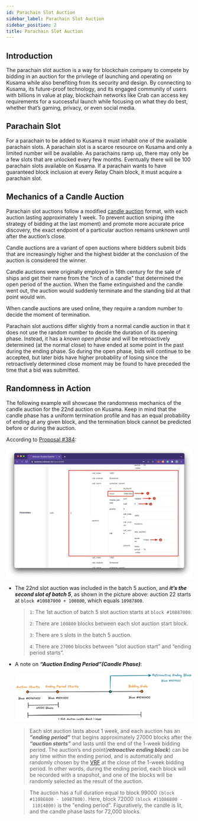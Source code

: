 ```yaml
---
id: Parachain Slot Auction
sidebar_label: Parachain Slot Auction
sidebar_position: 2
title: Parachain Slot Auction
---
```


## Introduction

The parachain slot auction is a way for blockchain company to compete by bidding in an auction for the privilege of launching and operating on Kusama while also benefiting from its security and design. By connecting to Kusama, its future-proof technology, and its engaged community of users with billions in value at play, blockchain networks like Crab can access key requirements for a successful launch while focusing on what they do best, whether that’s gaming, privacy, or even social media.

## Parachain Slot

For a parachain to be added to Kusama it must inhabit one of the available parachain slots. A parachain slot is a scarce resource on Kusama and only a limited number will be available. As parachains ramp up, there may only be a few slots that are unlocked every few months. Eventually there will be 100 parachain slots available on Kusama. If a parachain wants to have guaranteed block inclusion at every Relay Chain block, it must acquire a parachain slot.

## Mechanics of a Candle Auction

Parachain slot auctions follow a modified [candle auction](https://wiki.polkadot.network/docs/en/learn-auction#mechanics-of-a-candle-auction) format, with each auction lasting approximately 1 week. To prevent auction sniping (the strategy of bidding at the last moment) and promote more accurate price discovery, the exact endpoint of a particular auction remains unknown until after the auction’s close.

Candle auctions are a variant of open auctions where bidders submit bids that are increasingly higher and the highest bidder at the conclusion of the auction is considered the winner.

Candle auctions were originally employed in 16th century for the sale of ships and get their name from the "inch of a candle" that determined the open period of the auction. When the flame extinguished and the candle went out, the auction would suddenly terminate and the standing bid at that point would win.

When candle auctions are used online, they require a random number to decide the moment of termination.

Parachain slot auctions differ slightly from a normal candle auction in that it does not use the random number to decide the duration of its opening phase. Instead, it has a *known open phase* and will be retroactively determined (at the normal close) to have ended at some point in the past during the ending phase. So during the open phase, bids will continue to be accepted, but later bids have higher probability of losing since the retroactively determined close moment may be found to have preceded the time that a bid was submitted.

## Randomness in Action

The following example will showcase the randomness mechanics of the candle auction for the 22nd auction on Kusama. Keep in mind that the candle phase has a uniform termination profile and has an equal probability of ending at any given block, and the termination block cannot be predicted before or during the auction.

According to [Proposal #384](https://kusama.subscan.io/council/384):

![Untitled](../../../assets/substrate-based-crab-chain/slot-auction-01.png)

- The 22nd slot auction was included in the batch 5 auction, and ***it’s the second slot of batch 5***, as shown in the picture above: auction 22 starts at `block #10887000 + 100800`, which equals `10987800`.

    >
    > `1`: The 1st auction of batch 5 slot auction starts at `block #10887000`.
    >
    >`2`: There are `100800` blocks between each slot auction start block.
    >
    >`3`: There are `5` slots in the batch 5 auction.
    >
    >`4`: There are `27000` blocks between “slot auction start” and “ending period starts”.
    > 
- A note on ***“Auction Ending Period”(Candle Phase)***:
    
   ![Untitled](../../../assets/substrate-based-crab-chain/slot-auction-02.png)
    
    
    > Each slot auction lasts about 1 week, and each auction has an ***"ending period”*** that begins approximately 27000 blocks after the ***“auction starts”*** and lasts until the end of the 1-week bidding period. The auction’s end point(***retroactive ending block***) can be any time within the ending period, and is automatically and randomly chosen by the [VRF](https://wiki.polkadot.network/docs/learn-randomness#vrf) at the close of the 1-week bidding period. In other words, during the ending period, each block will be recorded with a snapshot, and one of the blocks will be randomly selected as the result of the auction.
    
    
    > The auction has a full duration equal to block 99000 `(block #11086800 - 10987800)`.
    Here, block 72000 `(block #11086800 - 11014800)` is the "ending period". Figuratively, the candle is lit, and the candle phase lasts for 72,000 blocks.
    >